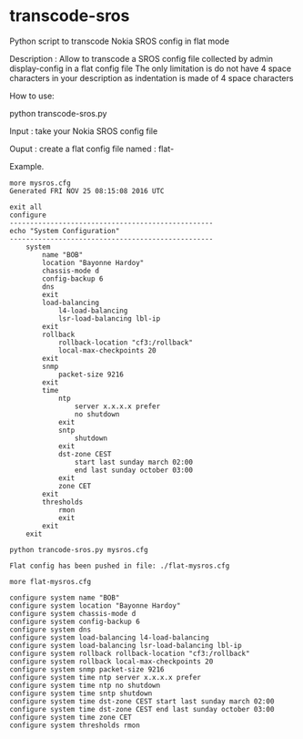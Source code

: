 # transcode-sros
Python script to transcode Nokia SROS config in flat mode


Description :
Allow to transcode a SROS config file collected by admin display-config in a flat config file
The only limitation is do not have 4 space characters in your description as indentation is 
made of 4 space characters

How to use:

python transcode-sros.py <my-sros-config-file>

Input : take your Nokia SROS config file

Ouput : create a flat config file named : flat-<my-sros-config-file>

Example. 

	more mysros.cfg 
	Generated FRI NOV 25 08:15:08 2016 UTC

	exit all
	configure
	--------------------------------------------------
	echo "System Configuration"
	--------------------------------------------------
		system
			name "BOB"
			location "Bayonne Hardoy"
			chassis-mode d
			config-backup 6
			dns
			exit
			load-balancing
				l4-load-balancing
				lsr-load-balancing lbl-ip
			exit
			rollback
				rollback-location "cf3:/rollback"
				local-max-checkpoints 20
			exit
			snmp
				packet-size 9216
			exit
			time
				ntp
					server x.x.x.x prefer
					no shutdown
				exit
				sntp
					shutdown
				exit
				dst-zone CEST
					start last sunday march 02:00
					end last sunday october 03:00
				exit
				zone CET
			exit
			thresholds
				rmon
				exit
			exit
		exit
    
	python trancode-sros.py mysros.cfg

	Flat config has been pushed in file: ./flat-mysros.cfg

	more flat-mysros.cfg 
	
	configure system name "BOB"
	configure system location "Bayonne Hardoy"
	configure system chassis-mode d
	configure system config-backup 6
	configure system dns
	configure system load-balancing l4-load-balancing
	configure system load-balancing lsr-load-balancing lbl-ip
	configure system rollback rollback-location "cf3:/rollback"
	configure system rollback local-max-checkpoints 20
	configure system snmp packet-size 9216
	configure system time ntp server x.x.x.x prefer
	configure system time ntp no shutdown
	configure system time sntp shutdown
	configure system time dst-zone CEST start last sunday march 02:00
	configure system time dst-zone CEST end last sunday october 03:00
	configure system time zone CET
	configure system thresholds rmon

